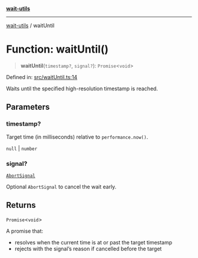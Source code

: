 [**wait-utils**](../README.md)

***

[wait-utils](../globals.md) / waitUntil

# Function: waitUntil()

> **waitUntil**(`timestamp?`, `signal?`): `Promise`\<`void`\>

Defined in: [src/waitUntil.ts:14](https://github.com/havelessbemore/wait-utils/blob/94ef6d42235298b430e9e2477787e6cf7d01d527/src/waitUntil.ts#L14)

Waits until the specified high-resolution timestamp is reached.

## Parameters

### timestamp?

Target time (in milliseconds) relative to `performance.now()`.

`null` | `number`

### signal?

[`AbortSignal`](#)

Optional `AbortSignal` to cancel the wait early.

## Returns

`Promise`\<`void`\>

A promise that:
- resolves when the current time is at or past the target timestamp
- rejects with the signal’s reason if cancelled before the target
